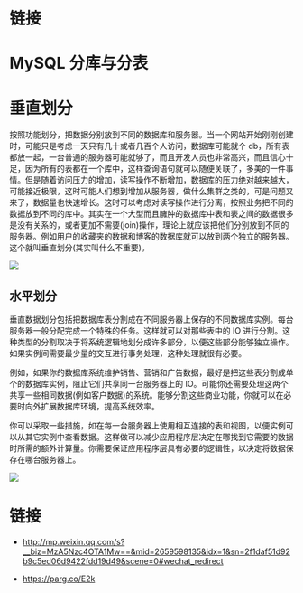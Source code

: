 # 链接

# MySQL 分库与分表

# 垂直划分

按照功能划分，把数据分别放到不同的数据库和服务器。当一个网站开始刚刚创建时，可能只是考虑一天只有几十或者几百个人访问，数据库可能就个 db，所有表都放一起，一台普通的服务器可能就够了，而且开发人员也非常高兴，而且信心十足，因为所有的表都在一个库中，这样查询语句就可以随便关联了，多美的一件事情。但是随着访问压力的增加，读写操作不断增加，数据库的压力绝对越来越大，可能接近极限，这时可能人们想到增加从服务器，做什么集群之类的，可是问题又来了，数据量也快速增长。这时可以考虑对读写操作进行分离，按照业务把不同的数据放到不同的库中。其实在一个大型而且臃肿的数据库中表和表之间的数据很多是没有关系的，或者更加不需要(join)操作，理论上就应该把他们分别放到不同的服务器。例如用户的收藏夹的数据和博客的数据库就可以放到两个独立的服务器。这个就叫垂直划分(其实叫什么不重要)。

![](http://7xkt0f.com1.z0.glb.clouddn.com/fdsafas%E5%9B%BE%E7%89%871.png)

## 水平划分

垂直数据划分包括把数据库表分割成在不同服务器上保存的不同数据库实例。每台服务器一般分配完成一个特殊的任务。这样就可以对那些表中的 IO 进行分割。这种类型的分割取决于将系统逻辑地划分成许多部分，以便这些部分能够独立操作。如果实例间需要最少量的交互进行事务处理，这种处理就很有必要。

例如，如果你的数据库系统维护销售、营销和广告数据，最好是把这些表分割成单个的数据库实例，阻止它们共享同一台服务器上的 IO。可能你还需要处理这两个共享一些相同数据(例如客户数据)的系统。能够分割这些商业功能，你就可以在必要时向外扩展数据库环境，提高系统效率。

你可以采取一些措施，如在每一台服务器上使用相互连接的表和视图，以便实例可以从其它实例中查看数据。这样做可以减少应用程序层决定在哪找到它需要的数据时所需的额外计算量。你需要保证应用程序层具有必要的逻辑性，以决定将数据保存在哪台服务器上。

![](http://7xkt0f.com1.z0.glb.clouddn.com/fasdfasd%E5%9B%BE%E7%89%872.png)

# 链接

- http://mp.weixin.qq.com/s?__biz=MzA5Nzc4OTA1Mw==&mid=2659598135&idx=1&sn=2f1daf51d92b9c5ed06d9422fdd19d49&scene=0#wechat_redirect

* https://parg.co/E2k
